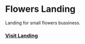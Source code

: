 # Flowers Landing
Landing for small flowers bussiness. 

### [Visit Landing](https://egorrya.github.io/flowers/)
